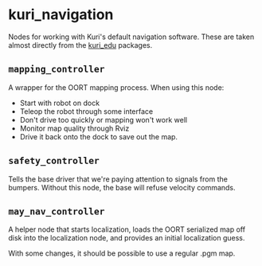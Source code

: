 # kuri_navigation

Nodes for working with Kuri's default navigation software. These are taken almost directly from the [kuri_edu](https://github.com/MayfieldRoboticsPublic/kuri_edu) packages.

## `mapping_controller`

A wrapper for the OORT mapping process. When using this node:

* Start with robot on dock
* Teleop the robot through some interface
* Don't drive too quickly or mapping won't work well
* Monitor map quality through Rviz
* Drive it back onto the dock to save out the map.

## `safety_controller`

Tells the base driver that we're paying attention to signals from the bumpers. Without this node, the base will
refuse velocity commands.

## `may_nav_controller`

A helper node that starts localization, loads the OORT serialized map off disk into the localization node, and provides
an initial localization guess.

With some changes, it should be possible to use a regular .pgm map.